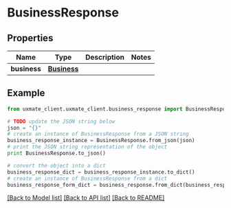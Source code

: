 # BusinessResponse


## Properties
Name | Type | Description | Notes
------------ | ------------- | ------------- | -------------
**business** | [**Business**](Business.md) |  | 

## Example

```python
from uxmate_client.uxmate_client.business_response import BusinessResponse

# TODO update the JSON string below
json = "{}"
# create an instance of BusinessResponse from a JSON string
business_response_instance = BusinessResponse.from_json(json)
# print the JSON string representation of the object
print BusinessResponse.to_json()

# convert the object into a dict
business_response_dict = business_response_instance.to_dict()
# create an instance of BusinessResponse from a dict
business_response_form_dict = business_response.from_dict(business_response_dict)
```
[[Back to Model list]](../README.md#documentation-for-models) [[Back to API list]](../README.md#documentation-for-api-endpoints) [[Back to README]](../README.md)



